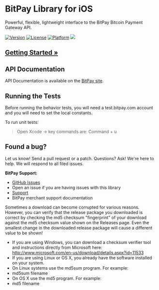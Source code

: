 # BitPay Library for iOS 
Powerful, flexible, lightweight interface to the BitPay Bitcoin Payment Gateway API.

[![Version](https://img.shields.io/cocoapods/v/ios-sdk.svg?style=flat)](http://cocoapods.org/pods/bitpay-ios-sdk)
[![License](https://img.shields.io/cocoapods/l/ios-sdk.svg?style=flat)](http://cocoapods.org/pods/bitpay-ios-sdk)
[![Platform](https://img.shields.io/cocoapods/p/ios-sdk.svg?style=flat)](http://cocoapods.org/pods/bitpay-ios-sdk)
[![](https://travis-ci.org/bitpay/ios-sdk.svg?branch=master)](https://travis-ci.org/bitpay/ios-sdk)

## [Getting Started &raquo;](http://dev.bitpay.com/guides/ios.html)

## API Documentation

API Documentation is available on the [BitPay site](https://bitpay.com/api).

## Running the Tests

Before running the behavior tests, you will need a test.bitpay.com account and you will need to set the local constants. 

To run unit tests:
> Open Xcode -> key commands are: Command + u 

## Found a bug?
Let us know! Send a pull request or a patch. Questions? Ask! We're here to help. We will respond to all filed issues.

**BitPay Support:**

* [GitHub Issues](https://github.com/bitpay/ios-sdk/issues)
* Open an issue if you are having issues with this library
* [Support](https://support.bitpay.com)
* BitPay merchant support documentation

Sometimes a download can become corrupted for various reasons.  However, you can verify that the release package you downloaded is correct by checking the md5 checksum "fingerprint" of your download against the md5 checksum value shown on the Releases page.  Even the smallest change in the downloaded release package will cause a different value to be shown!
* If you are using Windows, you can download a checksum verifier tool and instructions directly from Microsoft here: http://www.microsoft.com/en-us/download/details.aspx?id=11533
* If you are using Linux or OS X, you already have the software installed on your system.
* On Linux systems use the md5sum program.  For example:
* md5sum filename
* On OS X use the md5 program.  For example:
* md5 filename
